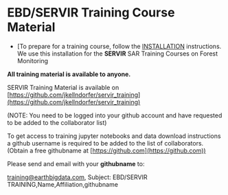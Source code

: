 # EBD/SERVIR Training Course Material

- [To prepare for a training course, follow the [INSTALLATION](../INSTALLATION.md) instructions.  We use this installation for the  **SERVIR** SAR Training Courses on Forest Monitoring

**All training material is available to anyone.**

SERVIR Training Material is available on
[https://github.com/jkellndorfer/servir_training](https://github.com/jkellndorfer/servir_training)

(NOTE: You need to be logged into your github account  and have requested to be added to the collaborator list)

To get access to training jupyter notebooks and data download instructions a github username is required to be added to the list of collaborators.
(Obtain a free githubname at [https://github.com](https://github.com))

Please send and email with your **githubname** to: 

[training@earthbigdata.com](mailto:training@earthbigdata.com), 
Subject: EBD/SERVIR TRAINING,Name,Affiliation,githubname 

